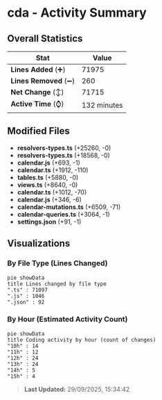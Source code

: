 # cda - Activity Summary 

## Overall Statistics

| Stat                   | Value                                                             |
| ---------------------- | ----------------------------------------------------------------- |
| **Lines Added** (➕)   | 71975                                          |
| **Lines Removed** (➖) | 260                                        |
| **Net Change** (↕)    | 71715                |
| **Active Time** (⌚)   | 132 minutes |


## Modified Files
- **resolvers-types.ts** (+25260, -0)
- **resolvers-types.ts** (+18568, -0)
- **calendar.js** (+693, -1)
- **calendar.ts** (+1912, -110)
- **tables.ts** (+5880, -0)
- **views.ts** (+8640, -0)
- **calendar.ts** (+1012, -70)
- **calendar.js** (+346, -6)
- **calendar-mutations.ts** (+6509, -71)
- **calendar-queries.ts** (+3064, -1)
- **settings.json** (+91, -1)

## Visualizations

### By File Type (Lines Changed)

```mermaid
pie showData
title Lines changed by file type
".ts" : 71097
".js" : 1046
".json" : 92
```

### By Hour (Estimated Activity Count)

```mermaid
pie showData
title Coding activity by hour (count of changes)
"10h" : 14
"11h" : 12
"12h" : 24
"13h" : 24
"14h" : 5
"15h" : 4
```


> **Last Updated:** 29/09/2025, 15:34:42